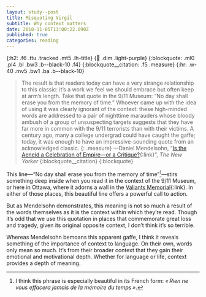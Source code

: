 ```yaml
---
layout: study--post
title: Misquoting Virgil
subtitle: Why context matters
date: 2018-11-05T13:00:22.090Z
published: true
categories: reading
---
```

{:h2: .f6 .ttu .tracked .mt5 .lh-title}
{:link: .dim .light-purple}
{:blockquote: .ml0 .pl4 .bl .bw3 .b--black-10 .f4}
{:blockquote__citation: .f5 .measure}
{:hr: .w-40 .mv5 .bw1 .ba .b--black-10}

> The result is that readers today can have a very strange relationship to this classic: it’s a work we feel we should embrace but often keep at arm’s length. Take that quote in the 9/11 Museum: “No day shall erase you from the memory of time.” Whoever came up with the idea of using it was clearly ignorant of the context: these high-minded words are addressed to a pair of nighttime marauders whose bloody ambush of a group of unsuspecting targets suggests that they have far more in common with the 9/11 terrorists than with their victims. A century ago, many a college undergrad could have caught the gaffe; today, it was enough to have an impressive-sounding quote from an acknowledged classic.
> {: .measure}
> —Daniel Mendelsohn, “[Is the Aeneid a Celebration of Empire—or a Critique?](https://www.newyorker.com/magazine/2018/10/15/is-the-aeneid-a-celebration-of-empire-or-a-critique){:link}”, _The New Yorker_
> {:blockquote__citation}
{:blockquote}

This line—“No day shall erase you from the memory of time”[^traduction]—stirs something deep inside when you read it in the context of the 9/11 Museum, or here in Ottawa, where it adorns a wall in the [Valiants Memorial](https://www.canada.ca/en/canadian-heritage/services/art-monuments/monuments/valiants.html){:link}. In either of those places, this beautiful line offers a powerful call to action.

But as Mendelsohn demonstrates, this meaning is not so much a result of the words themselves as it is the context within which they’re read. Though it’s odd that we use this quotation in places that commemorate great loss and tragedy, given its original opposite context, I don’t think it’s so terrible.

Whereas Mendelsohn bemoans this apparent gaffe, I think it reveals something of the importance of context to language. On their own, words only mean so much. It’s from their broader context that they gain their emotional and motivational depth. Whether for language or life, context provides a depth of meaning.

[^traduction]: I think this phrase is especially beautiful in its French form: _« Rien ne vous effacera jamais de la mémoire du temps »_.
